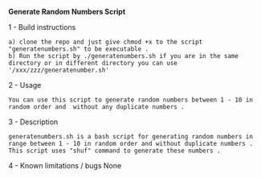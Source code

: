 ******Generate Random Numbers Script******

1 - Build instructions

    a) clone the repo and just give chmod +x to the script "generatenumbers.sh" to be executable .
    b) Run the script by ./generatenumbers.sh if you are in the same directory or in different directory you can use '/xxx/zzz/generatenumber.sh'

2 - Usage

    You can use this script to generate random numbers between 1 - 10 in random order and  without any duplicate numbers .

3 - Description

    generatenumbers.sh is a bash script for generating random numbers in range between 1 - 10 in random order and without duplicate numbers .
    This script uses "shuf" command to generate these numbers .

4 - Known limitations / bugs
    None
